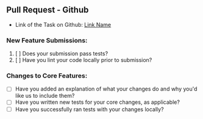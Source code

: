## Pull Request - Github

- Link of the Task on Github: [Link Name](https://)

### New Feature Submissions:

1. [ ] Does your submission pass tests?
2. [ ] Have you lint your code locally prior to submission?

### Changes to Core Features:

* [ ] Have you added an explanation of what your changes do and why you'd like us to include them?
* [ ] Have you written new tests for your core changes, as applicable?
* [ ] Have you successfully ran tests with your changes locally?